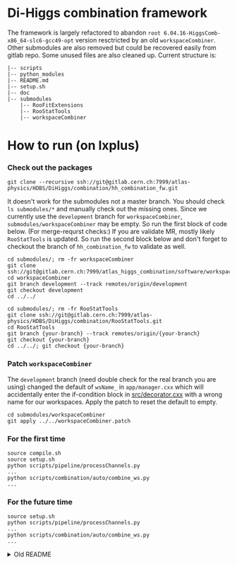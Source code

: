 # Di-Higgs combination framework
The framework is largely refactored to abandon `root 6.04.16-HiggsComb-x86_64-slc6-gcc49-opt` version resctricted by an old `workspaceCombiner`.
Other submodules are also removed but could be recovered easily from gitlab repo.
Some unused files are also cleaned up.
Current structure is:

    |-- scripts
    |-- python_modules
    |-- README.md
    |-- setup.sh
    |-- doc
    |-- submodules
        |-- RooFitExtensions
        |-- RooStatTools
        |-- workspaceCombiner

# How to run (on lxplus)
### Check out the packages
```
git clone --recursive ssh://git@gitlab.cern.ch:7999/atlas-physics/HDBS/DiHiggs/combination/hh_combination_fw.git
```
It doesn't work for the submodules not a master branch.
You should check `ls submodules/*` and manually check out the missing ones.
Since we currently use the `development` branch for `workspaceCombiner`, `submodules/workspaceCombiner` may be empty. So run the first block of code below.
(For merge-requrst checks:) If you are validate MR, mostly likely `RooStatTools` is updated. So run the second block below and don't forget to checkout the branch of `hh_combination_fw` to validate as well.
```
cd submodules/; rm -fr workspaceCombiner
git clone ssh://git@gitlab.cern.ch:7999/atlas_higgs_combination/software/workspaceCombiner.git
cd workspaceCombiner
git branch development --track remotes/origin/development
git checkout development
cd ../../

cd submodules/; rm -fr RooStatTools
git clone ssh://git@gitlab.cern.ch:7999/atlas-physics/HDBS/DiHiggs/combination/RooStatTools.git
cd RooStatTools
git branch {your-branch} --track remotes/origin/{your-branch}
git checkout {your-branch}
cd ../../; git checkout {your-branch}
```
### Patch `workspaceCombiner`
The `development` branch (need double check for the real branch you are using) changed the default of `wsName_` in `app/manager.cxx` which will accidentally enter the if-condition block in [src/decorator.cxx](https://gitlab.cern.ch/atlas_higgs_combination/software/workspaceCombiner/-/blob/master/src/decorator.cxx#L28-43) with a wrong name for our workspaces.
Apply the patch to reset the default to empty.
```
cd submodules/workspaceCombiner
git apply ../../workspaceCombiner.patch
```
### For the first time
```
source compile.sh
source setup.sh
python scripts/pipeline/processChannels.py
...
python scripts/combination/auto/combine_ws.py
...
```

### For the future time
```
source setup.sh
python scripts/pipeline/processChannels.py
...
python scripts/combination/auto/combine_ws.py
...
```

</p>
</details>
<details><summary>Old README</summary>
<p>
## Description

A python and C++ based software framework developed for the di-Higgs combination effort.

**Features:**
- Regularisation of [`RooFit::RooWorkspaces`][RooWorkspace] (workspaces), i.e. standardising the
    workspace, modelconfig, datanames.
- Rescaling of workspaces
    - specifying custom scaling factors for each production mode, channel and mass point
- Combination of workspaces
    - combine multiple workspaces at once
    - specifying custom correlations schemes
- Calculating limits
    - expected and/or observed
    - nominal and/or profiled NPs
- Parallel processing with the `multiprocessing` module.
- Scans in models with varying branching fractions (e.g. hMSSM)

Studies on the combined results (model intrepretation, sanity checks, etc.) is maintained in a
separate repository at:
- https://gitlab.cern.ch/atlasHBSM/atlas-phys-higgs-dihiggs-combteam/hh_studies

**For any questions please contact:**
- david.englert@cern.ch

## Dependencies

- [`ROOT`][ROOT]
- [`workspaceCombiner`][workspaceCombiner]
    - `boost`
- `python`
- `gcc/g++`

The framework also have the following packages as `git` `submodules`:
- [`RooStatTools`][RooStatTools]
- [`ModelTools`][ModelTools]
- [`PhysicsLib`][PhysicsLib]
- [`UtilTools`][UtilTools]

These packages should be automatically checked out if you are cloning with the `--recursive` flag
(see below for setup instructions).

## Setup instructions

Please see detailed setup instructions in [./doc/setup.md](./doc/setup.md).

## Usage instructions

### Tests

Reference test scripts can be found in the `./tests/` directory.
Documentation of the tests: [./doc/tests.md][tests]

### Scripts

Live scripts use for the combination can be found in the [`./scripts`](./scripts) directory.
Please do not edit these scripts, but use these as a template for your own ones.

- [`./scripts/pipeline/processChannels.py`](./scripts/pipeline/processChannels.py): Handles the regularisation and rescaling of the
    workspaces. Please [see the associated documentation here.][processChannels_doc]
- [`./scripts/combination/auto/combine_ws.py`](./scripts/combination/auto/combine_ws.py): Combines the workspaces.
    Please [see the associated documentation here.][combine_ws_doc]
- [`./scripts/hMSSM_scan/setup_scan.py`](./scripts/hMSSM_scan/setup_scan.py),
    [`./scripts/hMSSM_scan/pool_processed_scan_pts.py`](./scripts/hMSSM_scan/pool_processed_scan_pts.py),
    model scan example scripts. Please [see the associated documentation here.][model_scan_doc]

### UNIX style commands

Such as `quickLimit`, `wscontent`, `runNPranking`.
More info within [RootStatTools command documentation](https://gitlab.cern.ch/atlasHBSM/atlas-phys-higgs-dihiggs-combteam/RooStatTools/blob/master/doc/cmd/commands.md)

### Naming conventions for input/output

The framework uses some conventions for the naming of the input workspaces, to identify the
production mode, channels, mass points, which you can find here:
[./doc/conventions.md][conventions].

## Combination details

Please [find the details of the combination here.][combination_details]

## Model scans

Please [see the associated documentation here.][model_scan_doc]

### hMSSM

Associated scripts:
- [`./scripts/hMSSM_scan/setup_scan.py`](./scripts/hMSSM_scan/setup_scan.py)
- [`./scripts/hMSSM_scan/pool_processed_scan_pts.py`](./scripts/hMSSM_scan/pool_processed_scan_pts.py)

### Singlet model

Done in jupyter notebooks (to be uploaded later on).

## Documentation

You can find more documentation on the package [`./doc`](./doc) folder.


[combination_details]: ./doc/combination_details.md
[tests]: ./doc/tests.md
[hh_combination_fw]: https://gitlab.cern.ch/atlasHBSM/atlas-phys-higgs-dihiggs-combteam/hh_combination_fw
[workspaceCombiner]: https://twiki.cern.ch/twiki/bin/viewauth/AtlasProtected/WorkspaceCombiner
[workspaceCombiner_install]: https://twiki.cern.ch/twiki/bin/viewauth/AtlasProtected/WorkspaceCombiner#Installation
[workspaceCombiner_combination]: https://twiki.cern.ch/twiki/bin/viewauth/AtlasProtected/WorkspaceCombiner#Workspace_combination
[ROOT]: https://root.cern.ch/ 
[RooWorkspace]: https://root.cern.ch/doc/master/classRooWorkspace.html
[RooStatTools]: https://gitlab.cern.ch/atlasHBSM/atlas-phys-higgs-dihiggs-combteam/RooStatTools
[ModelTools]: https://gitlab.cern.ch/atlasHBSM/atlas-phys-higgs-dihiggs-combteam/ModelTools
[UtilTools]: https://gitlab.cern.ch/atlasHBSM/atlas-phys-higgs-dihiggs-combteam/UtilTools
[PhysicsLib]: https://gitlab.cern.ch/atlasHBSM/atlas-phys-higgs-dihiggs-combteam/PhysicsLib
[how_to_update]: ./doc/for_analysis_contacts.md
[conventions]: ./doc/conventions.md
[processChannels_doc]: ./doc/processChannels.md
[combine_ws_doc]: ./doc/combine_ws.md
[model_scan_doc]: ./doc/model_scan.md

</p>
</details>

